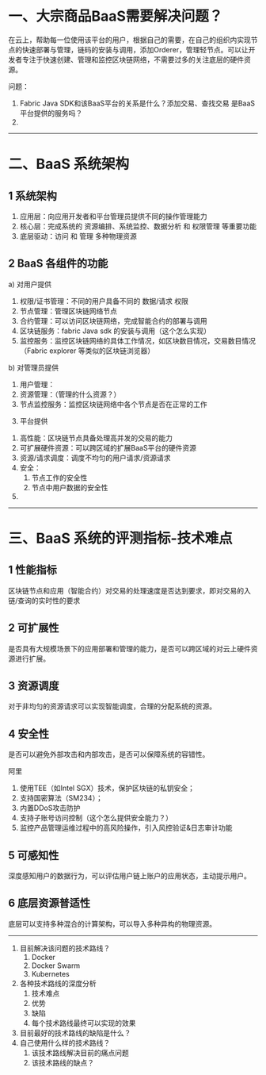 # 一、大宗商品BaaS需要解决问题？

在云上，帮助每一位使用该平台的用户，根据自己的需要，在自己的组织内实现节点的快速部署与管理，链码的安装与调用，添加Orderer，管理轻节点。可以让开发者专注于快速创建、管理和监控区块链网络，不需要过多的关注底层的硬件资源。



问题：

1. Fabric Java SDK和该BaaS平台的关系是什么？添加交易、查找交易 是BaaS平台提供的服务吗？
2. 

---

# 二、BaaS 系统架构

## 1 系统架构

1. 应用层：向应用开发者和平台管理员提供不同的操作管理能力
2. 核心层：完成系统的 资源编排、系统监控、数据分析 和 权限管理 等重要功能
3. 底层驱动：访问 和 管理 多种物理资源

## 2 BaaS 各组件的功能

a) 对用户提供

1. 权限/证书管理：不同的用户具备不同的 数据/请求 权限
2. 节点管理：管理区块链网络节点
3. 合约管理：可以访问区块链网络，完成智能合约的部署与调用
4. 区块链服务：fabric Java sdk 的安装与调用（这个怎么实现）
5. 监控服务：监控区块链网络的具体工作情况，如区块数目情况，交易数目情况（Fabric explorer 等类似的区块链浏览器）

b) 对管理员提供

1. 用户管理：
2. 资源管理：（管理的什么资源？）
3. 节点监控服务：监控区块链网络中各个节点是否在正常的工作

3) 平台提供

1. 高性能：区块链节点具备处理高并发的交易的能力
2. 可扩展硬件资源：可以跨区域的扩展BaaS平台的硬件资源
3. 资源/请求调度：调度不均匀的用户请求/资源请求
4. 安全：
   1. 节点工作的安全性
   2. 节点中用户数据的安全性
5. 

---

# 三、BaaS 系统的评测指标-技术难点

## 1 性能指标

区块链节点和应用（智能合约）对交易的处理速度是否达到要求，即对交易的入链/查询的实时性的要求

## 2 可扩展性

是否具有大规模场景下的应用部署和管理的能力，是否可以跨区域的对云上硬件资源进行扩展。

## 3 资源调度

对于非均匀的资源请求可以实现智能调度，合理的分配系统的资源。

## 4 安全性

是否可以避免外部攻击和内部攻击，是否可以保障系统的容错性。

阿里

1. 使用TEE（如Intel SGX）技术，保护区块链的私钥安全；
2. 支持国密算法（SM234）；
3. 内置DDoS攻击防护
4. 支持子账号访问控制（这个怎么提供安全能力？）
5. 监控产品管理运维过程中的高风险操作，引入风控验证&日志审计功能

## 5 可感知性

深度感知用户的数据行为，可以评估用户链上账户的应用状态，主动提示用户。

## 6 底层资源普适性

底层可以支持多种混合的计算架构，可以导入多种异构的物理资源。

---

1. 目前解决该问题的技术路线？
   1. Docker
   2. Docker Swarm
   3. Kubernetes 
2. 各种技术路线的深度分析
   1. 技术难点
   2. 优势
   3. 缺陷
   4. 每个技术路线最终可以实现的效果
3. 目前最好的技术路线的缺陷是什么？
4. 自己使用什么样的技术路线？
   1. 该技术路线解决目前的痛点问题
   2. 该技术路线的缺点？